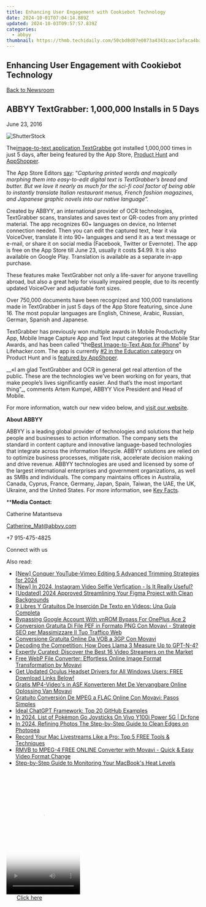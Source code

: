 ```yaml
---
title: Enhancing User Engagement with Cookiebot Technology
date: 2024-10-01T07:04:14.889Z
updated: 2024-10-03T09:57:57.839Z
categories:
  - abbyy
thumbnail: https://thmb.techidaily.com/50cbd8d07e0873a4343caac1afaca4ba3bdd492ab0995e73547b18cbc746d1e9.png
---
```


## Enhancing User Engagement with Cookiebot Technology

[Back to Newsroom](https://tools.techidaily.com/abbyy/products/)

## ABBYY TextGrabber: 1,000,000 Installs in 5 Days

June 23, 2016

![ShutterStock](https://content.abbyy.com/-/media/project/abbyy/abbyy/branchtemplates/shutterstock_1272462163_1296-x-729.jpg?h=729&iar=0&w=1296)

The[image-to-text application TextGrabbe](https://itunes.apple.com/US/app/id438475005?mt=8) got installed 1,000,000 times in just 5 days, after being featured by the App Store, [Product Hunt](https://www.producthunt.com/topics/education) and [AppShopper](http://appshopper.com/prices/free).

The App Store Editors [say](http://www.idownloadblog.com/2016/06/16/text-grabber-free-app-of-week/): “_Capturing printed words and magically morphing them into easy-to-edit digital text is TextGrabber’s bread and butter. But we love it nearly as much for the sci-fi cool factor of being able to instantly translate Italian restaurant menus, French fashion magazines, and Japanese graphic novels into our native language”._

Created by ABBYY, an international provider of OCR technologies, TextGrabber scans, translates and saves text or QR-codes from any printed material. The app recognizes 60+ languages on device, no Internet connection needed. Then you can edit the captured text, hear it via VoiceOver, translate it into 90+ languages and send it as a text message or e-mail, or share it on social media (Facebook, Twitter or Evernote). The app is free on the App Store till June 23, usually it costs $4.99\. It is also available on Google Play. Translation is available as a separate in-app purchase.

These features make TextGrabber not only a life-saver for anyone travelling abroad, but also a great help for visually impaired people, due to its recently updated VoiceOver and adjustable font sizes.

Over 750,000 documents have been recognized and 100,000 translations made in TextGrabber in just 5 days of the App Store featuring, since June 16\. The most popular languages are English, Chinese, Arabic, Russian, German, Spanish and Japanese.

TextGrabber has previously won multiple awards in Mobile Productivity App, Mobile Image Capture App and Text Input categories at the Mobile Star Awards, and has been called “the[Best Image-to-Text App for iPhone](http://lifehacker.com/5829568/the-best-image-to-text-app-for-iphone)” by Lifehacker.com. The app is currently [#2 in the Education category](https://www.producthunt.com/topics/education) on Product Hunt and is [featured by AppShoper](http://appshopper.com/prices/free).

__«I am glad TextGrabber and OCR in general get real attention of the public. These are the technologies we’ve been working on for years, that make people’s lives significantly easier. And that’s the most important thing”_, comments Artem Kumpel, ABBYY Vice President and Head of Mobile.

For more information, watch our new video below, and [visit our website](https://tools.techidaily.com/abbyy/products/).

**About ABBYY**

ABBYY is a leading global provider of technologies and solutions that help people and businesses to action information. The company sets the standard in content capture and innovative language-based technologies that integrate across the information lifecycle. ABBYY solutions are relied on to optimize business processes, mitigate risk, accelerate decision making and drive revenue. ABBYY technologies are used and licensed by some of the largest international enterprises and government organizations, as well as SMBs and individuals. The company maintains offices in Australia, Canada, Cyprus, France, Germany, Japan, Spain, Taiwan, the UAE, the UK, Ukraine, and the United States. For more information, see [Key Facts](https://tools.techidaily.com/abbyy/products/).

****Media Contact:**

Catherine Matantseva

[Catherine\_Mat@abbyy.com](https://tools.techidaily.com/abbyy/products/)

+7 915-475-4825

Connect with us

<ins class="adsbygoogle"
     style="display:block"
     data-ad-format="autorelaxed"
     data-ad-client="ca-pub-7571918770474297"
     data-ad-slot="1223367746"></ins>

<ins class="adsbygoogle"
     style="display:block"
     data-ad-client="ca-pub-7571918770474297"
     data-ad-slot="8358498916"
     data-ad-format="auto"
     data-full-width-responsive="true"></ins>

<span class="atpl-alsoreadstyle">Also read:</span>
<div><ul>
<li><a href="https://vimeo-videos.techidaily.com/new-conquer-youtube-vimeo-editing-5-advanced-trimming-strategies-for-2024/"><u>[New] Conquer YouTube-Vimeo Editing 5 Advanced Trimming Strategies for 2024</u></a></li>
<li><a href="https://instagram-video-files.techidaily.com/new-in-2024-instagram-video-selfie-verfication-is-it-really-useful/"><u>[New] In 2024, Instagram Video Selfie Verfication - Is It Really Useful?</u></a></li>
<li><a href="https://article-posts.techidaily.com/updated-2024-approved-streamlining-your-figma-project-with-clean-backgrounds/"><u>[Updated] 2024 Approved Streamlining Your Figma Project with Clean Backgrounds</u></a></li>
<li><a href="https://solve-manuals.techidaily.com/9-libres-y-gratuitos-de-insercion-de-texto-en-videos-una-guia-completa/"><u>9 Libres Y Gratuitos De Inserción De Texto en Videos: Una Guía Completa</u></a></li>
<li><a href="https://easy-unlock-android.techidaily.com/bypassing-google-account-with-vnrom-bypass-for-oneplus-ace-2-by-drfone-android/"><u>Bypassing Google Account With vnROM Bypass For OnePlus Ace 2</u></a></li>
<li><a href="https://solve-manuals.techidaily.com/conversion-gratuita-di-file-pef-in-formato-png-con-movavi-strategie-seo-per-massimizzare-il-tuo-traffico-web/"><u>Conversion Gratuita Di File PEF in Formato PNG Con Movavi - Strategie SEO per Massimizzare Il Tuo Traffico Web</u></a></li>
<li><a href="https://solve-manuals.techidaily.com/conversione-gratuita-online-da-vob-a-3gp-con-movavi/"><u>Conversione Gratuita Online Da VOB a 3GP Con Movavi</u></a></li>
<li><a href="https://tech-revival.techidaily.com/decoding-the-competition-how-does-llama-3-measure-up-to-gpt-n-4/"><u>Decoding the Competition: How Does Llama 3 Measure Up to GPT-N-4?</u></a></li>
<li><a href="https://solve-manuals.techidaily.com/expertly-curated-discover-the-best-16-video-streamers-on-the-market/"><u>Expertly Curated: Discover the Best 16 Video Streamers on the Market</u></a></li>
<li><a href="https://solve-manuals.techidaily.com/free-webp-file-converter-effortless-online-image-format-transformation-by-movavi/"><u>Free WebP File Converter: Effortless Online Image Format Transformation by Movavi</u></a></li>
<li><a href="https://win-dash.techidaily.com/get-updated-oculus-headset-drivers-for-all-windows-users-free-download-links-below/"><u>Get Updated Oculus Headset Drivers for All Windows Users: FREE Download Links Below!</u></a></li>
<li><a href="https://solve-manuals.techidaily.com/gratis-mp4-videos-in-asf-konverteren-met-de-vervangbare-online-oplossing-van-movavi/"><u>Gratis MP4-Video's in ASF Konverteren Met De Vervangbare Online Oplossing Van Movavi</u></a></li>
<li><a href="https://solve-manuals.techidaily.com/gratuito-conversion-de-mpeg-a-flac-online-con-movavi-pasos-simples/"><u>Gratuito Conversión De MPEG a FLAC Online Con Movavi: Pasos Simples</u></a></li>
<li><a href="https://tech-hub.techidaily.com/ideal-chatgpt-framework-top-20-github-examples/"><u>Ideal ChatGPT Framework: Top 20 GitHub Examples</u></a></li>
<li><a href="https://change-location.techidaily.com/in-2024-list-of-pokemon-go-joysticks-on-vivo-y100i-power-5g-drfone-by-drfone-virtual-android/"><u>In 2024, List of Pokémon Go Joysticks On Vivo Y100i Power 5G | Dr.fone</u></a></li>
<li><a href="https://extra-guidance.techidaily.com/in-2024-refining-photos-the-step-by-step-guide-to-clean-edges-on-photopea/"><u>In 2024, Refining Photos The Step-by-Step Guide to Clean Edges on Photopea</u></a></li>
<li><a href="https://solve-manuals.techidaily.com/record-your-mac-livestreams-like-a-pro-top-5-free-tools-and-techniques/"><u>Record Your Mac Livestreams Like a Pro: Top 5 FREE Tools & Techniques</u></a></li>
<li><a href="https://solve-manuals.techidaily.com/rmvb-to-mpeg-4-free-online-converter-with-movavi-quick-and-easy-video-format-change/"><u>RMVB to MPEG-4 FREE ONLINE Converter with Movavi - Quick & Easy Video Format Change</u></a></li>
<li><a href="https://techno-recovery.techidaily.com/step-by-step-guide-to-monitoring-your-macbooks-heat-levels/"><u>Step-by-Step Guide to Monitoring Your MacBook's Heat Levels</u></a></li>
</ul></div>

<!-- affiliate ads begin -->
<span id="1630055">
					<video width="192" height="320" style="cursor:pointer"
           poster="//a.impactradius-go.com/display-clicktoplayimage/1630055.png"
           onclick="if(!this.playClicked){this.play();this.setAttribute('controls',true);this.playClicked=true;}">
	   <source src="//a.impactradius-go.com/display-ad/18460-1630055">
	   <img src="//a.impactradius-go.com/display-clicktoplayimage/1630055.png" style="border: none; height: 100%; width: 100%; object-fit: contain">
	</video>
	<div style="width:120px;text-align:center"><a href="javascript:window.open(decodeURIComponent('https%3A%2F%2Fcaperobbin.sjv.io%2Fc%2F5597632%2F1630055%2F18460'), '_blank');void(0);">Click here</a></div>
</span>
<img height="0" width="0" src="https://imp.pxf.io/i/5597632/1630055/18460" style="position:absolute;visibility:hidden;" border="0" />
<!-- affiliate ads end -->

